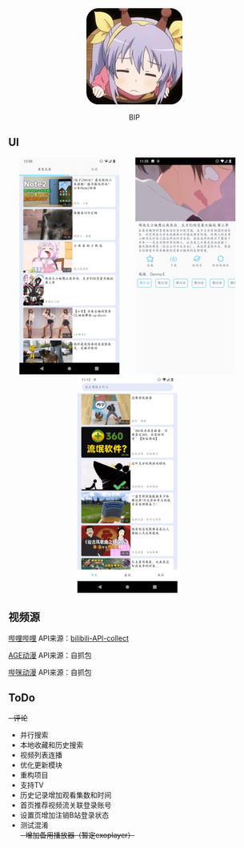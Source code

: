 <div align=center>
<img src ="./img/ic_launcher.png"/>
<p>BIP</p>
</div>


## UI
<div align=center>
<img width = '200' height ='433' src ="./img/ic_screen_shot1.png"/>&emsp;&emsp;
<img width = '200' height ='433' src ="./img/ic_screen_shot2.png"/>&emsp;&emsp;
<img width = '200' height ='433' src ="./img/ic_screen_shot3.png"/>&emsp;&emsp;
</div>

## 视频源
[哔哩哔哩](https://www.bilibili.com/)
API来源：[bilibili-API-collect](https://github.com/SocialSisterYi/bilibili-API-collect)

[AGE动漫](https://www.agemys.com)
API来源：自抓包

[哔咪动漫](https://bimiacg4.net/)
API来源：自抓包

## ToDo
~~- 评论~~
- 并行搜索
- 本地收藏和历史搜索
- 视频列表连播
- 优化更新模块
- 重构项目
- 支持TV
- 历史记录增加观看集数和时间
- 首页推荐视频流关联登录账号
- 设置页增加注销B站登录状态
- 测试混淆  
~~- 增加备用播放器（暂定exoplayer）~~